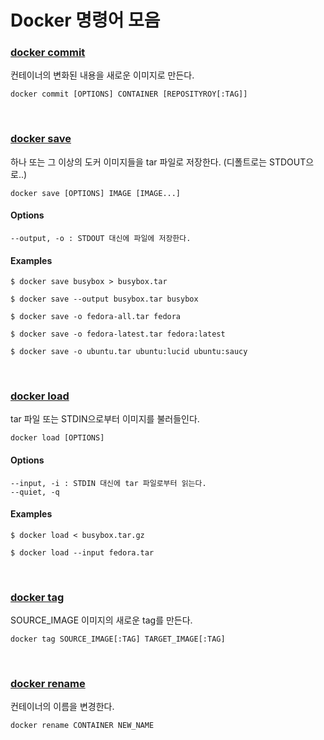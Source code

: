 # Docker 명령어 모음

### [docker commit](https://docs.docker.com/engine/reference/commandline/commit/)

컨테이너의 변화된 내용을 새로운 이미지로 만든다.

```shell
docker commit [OPTIONS] CONTAINER [REPOSITYROY[:TAG]]
```

</br>

### [docker save](https://docs.docker.com/engine/reference/commandline/save/)

하나 또는 그 이상의 도커 이미지들을 tar 파일로 저장한다. (디폴트로는 STDOUT으로..)

```shell
docker save [OPTIONS] IMAGE [IMAGE...]
```

#### Options

```
--output, -o : STDOUT 대신에 파일에 저장한다.
```

#### Examples

```shell
$ docker save busybox > busybox.tar

$ docker save --output busybox.tar busybox

$ docker save -o fedora-all.tar fedora

$ docker save -o fedora-latest.tar fedora:latest

$ docker save -o ubuntu.tar ubuntu:lucid ubuntu:saucy
```

</br>

### [docker load](https://docs.docker.com/engine/reference/commandline/load/)

tar 파일 또는 STDIN으로부터 이미지를 불러들인다.

```shell
docker load [OPTIONS]
```

#### Options

```
--input, -i : STDIN 대신에 tar 파일로부터 읽는다.
--quiet, -q 
```

#### Examples

```shell
$ docker load < busybox.tar.gz

$ docker load --input fedora.tar
```

</br>

### [docker tag](https://docs.docker.com/engine/reference/commandline/tag/)

SOURCE_IMAGE 이미지의 새로운 tag를 만든다.

```shell
docker tag SOURCE_IMAGE[:TAG] TARGET_IMAGE[:TAG]
```

</br>

### [docker rename](https://docs.docker.com/engine/reference/commandline/rename/)

컨테이너의 이름을 변경한다.

```shell
docker rename CONTAINER NEW_NAME
```



